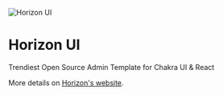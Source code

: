 ![Horizon UI](https://i.ibb.co/bLgvGHQ/horizon-ui-github.png)

<h1>Horizon UI</h1>
<p>Trendiest Open Source Admin Template for Chakra UI & React</p>

More details on [Horizon's website](https://horizon-ui.com/?ref=github-org).